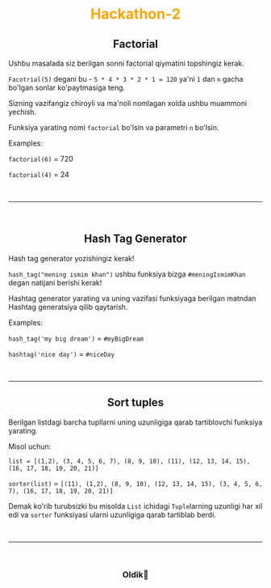 <div align="center">
  <h1 style="color: orange;"><b>Hackathon-2</b></h1>
</div>

<h2 align=center><b>Factorial</b></h2>
Ushbu masalada siz berilgan sonni factorial qiymatini topshingiz kerak. 

<br>

`Facotrial(5)` degani bu - `5 * 4 * 3 * 2 * 1 = 120` ya'ni `1` dan `n` gacha bo'lgan sonlar ko'paytmasiga teng.

Sizning vazifangiz chiroyli va ma'noli nomlagan xolda ushbu muammoni yechish.

Funksiya yarating nomi `factorial` bo'lsin va parametri `n` bo'lsin.

Examples:

`factorial(6)` = 720

`factorial(4)` = 24

<br>
<hr>
<br>

<h2 align=center><b>Hash Tag Generator</b></h2>

Hash tag generator yozishingiz kerak!

`hash_tag("mening ismim khan")` ushbu funksiya bizga `#meningIsmimKhan` degan natijani berishi kerak!

Hashtag generator yarating va uning vazifasi funksiyaga berilgan matndan Hashtag generatsiya qilib qaytarish.

Examples:

`hash_tag('my big dream')` = `#myBigDream`

`hashtag('nice day')` = `#niceDay`

<br>
<hr>

<h2 align=center><b>Sort tuples</b></h2>

Berilgan listdagi barcha tupllarni uning uzunligiga qarab tartiblovchi funksiya yarating.

Misol uchun:

`list = [(1,2), (3, 4, 5, 6, 7), (8, 9, 10), (11), (12, 13, 14, 15), (16, 17, 18, 19, 20, 21)]`

`sorter(list)` = `[(11), (1,2), (8, 9, 10), (12, 13, 14, 15), (3, 4, 5, 6, 7), (16, 17, 18, 19, 20, 21)]`

Demak ko'rib turubsizki bu misolda `List` ichidagi `Tuple`larning uzunligi har xil edi va `sorter` funksiyasi ularni uzunligiga qarab tartiblab berdi.

<br>
<hr>
<br>

<h3 align=center><b>Oldik🥂</b></h3>